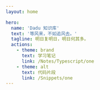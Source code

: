 ```yaml
---
layout: home

hero:
  name: 'Dadu 知识库'
  text: '等风来，不如追风去。'
  tagline: 明日复明日，明日何其多。
  actions:
    - theme: brand
      text: 学习笔记
      link: /Notes/Typescript/one
    - theme: alt
      text: 代码片段
      link: /Snippets/one
---
```


<style>
:root {
  --vp-home-hero-name-color: transparent;
  --vp-home-hero-name-background: -webkit-linear-gradient(120deg, #bd34fe 30%, #41d1ff);
}
</style>
<script setup>
import Home from './components/index.vue'
</script>
<Home />
